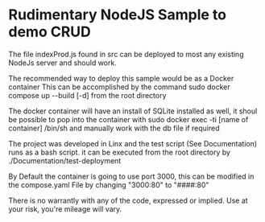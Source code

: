 # Rudimentary NodeJS Sample to demo CRUD

The file indexProd.js found in src can be deployed to most any existing NodeJs server and should work.  

The recommended way to deploy this sample would be as a Docker container
This can be accomplished by the command sudo docker compose up --build [-d] from the root directory

The docker container will have an install of SQLite installed as well, it shoul be possible to pop into the container with sudo docker exec -ti [name of container] /bin/sh and manually work with the db file if required

The project was developed in Linx and the test script (See Documentation) runs as a bash script.  it can be executed from the root directory by ./Documentation/test-deployment

By Default the container is going to use port 3000, this can be modified in the compose.yaml File by changing "3000:80" to "####:80"

There is no warrantly with any of the code, expressed or implied.  Use at your risk, you're mileage will vary. 

